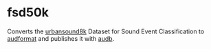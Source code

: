 # fsd50k

Converts the [urbansound8k]
Dataset for Sound Event Classification
to [audformat]
and publishes it with [audb].

[urbansound8k]: https://urbansounddataset.weebly.com/
[audformat]: https://github.com/audeering/audformat
[audb]: https://github.com/audeering/audb
